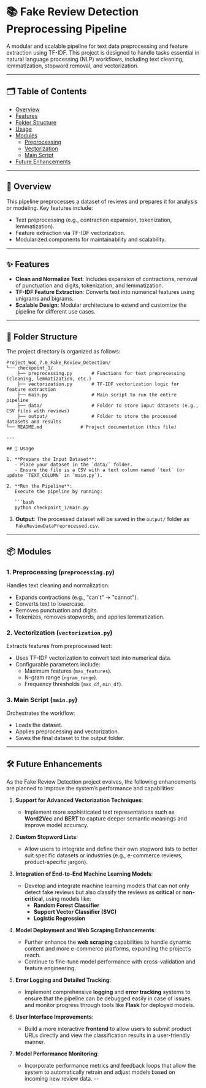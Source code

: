 # 📚 Fake Review Detection Preprocessing Pipeline

A modular and scalable pipeline for text data preprocessing and feature extraction using TF-IDF. This project is designed to handle tasks essential in natural language processing (NLP) workflows, including text cleaning, lemmatization, stopword removal, and vectorization.

---

## 🗂 Table of Contents

- [Overview](#-overview)
- [Features](#-features)
- [Folder Structure](#-folder-structure)
- [Usage](#-usage)
- [Modules](#-modules)
  - [Preprocessing](#1-preprocessing-preprocessingpy)
  - [Vectorization](#2-vectorization-vectorizationpy)
  - [Main Script](#3-main-script-mainpy)
- [Future Enhancements](#%EF%B8%8F-future-enhancements)

---

## 📝 Overview

This pipeline preprocesses a dataset of reviews and prepares it for analysis or modeling. Key features include:

- Text preprocessing (e.g., contraction expansion, tokenization, lemmatization).
- Feature extraction via TF-IDF vectorization.
- Modularized components for maintainability and scalability.

---

## ✨ Features

- **Clean and Normalize Text**: Includes expansion of contractions, removal of punctuation and digits, tokenization, and lemmatization.
- **TF-IDF Feature Extraction**: Converts text into numerical features using unigrams and bigrams.
- **Scalable Design**: Modular architecture to extend and customize the pipeline for different use cases.

---

## 📁 Folder Structure

The project directory is organized as follows:

```plaintext
Project_WoC_7.0_Fake_Review_Detection/
└── checkpoint_1/
    ├── preprocessing.py       # Functions for text preprocessing (cleaning, lemmatization, etc.)
    ├── vectorization.py       # TF-IDF vectorization logic for feature extraction
    ├── main.py                # Main script to run the entire pipeline
    ├── data/                  # Folder to store input datasets (e.g., CSV files with reviews)
    ├── output/                # Folder to store the processed datasets and results
└── README.md              # Project documentation (this file)

---

## 🚀 Usage

1. **Prepare the Input Dataset**:
   - Place your dataset in the `data/` folder.
   - Ensure the file is a CSV with a text column named `text` (or update `TEXT_COLUMN` in `main.py`).

2. **Run the Pipeline**:
   Execute the pipeline by running:

   ```bash
   python checkpoint_1/main.py
   ```

3. **Output**:
   The processed dataset will be saved in the `output/` folder as `FakeReviewDataPreprocessed.csv`.

---

## 📦 Modules

### **1. Preprocessing (`preprocessing.py`)**

Handles text cleaning and normalization:

- Expands contractions (e.g., "can't" → "cannot").
- Converts text to lowercase.
- Removes punctuation and digits.
- Tokenizes, removes stopwords, and applies lemmatization.

### **2. Vectorization (`vectorization.py`)**

Extracts features from preprocessed text:

- Uses TF-IDF vectorization to convert text into numerical data.
- Configurable parameters include:
  - Maximum features (`max_features`).
  - N-gram range (`ngram_range`).
  - Frequency thresholds (`max_df`, `min_df`).

### **3. Main Script (`main.py`)**

Orchestrates the workflow:

- Loads the dataset.
- Applies preprocessing and vectorization.
- Saves the final dataset to the output folder.

---

## 🛠️ Future Enhancements

As the Fake Review Detection project evolves, the following enhancements are planned to improve the system’s performance and capabilities:

1. **Support for Advanced Vectorization Techniques**:
   - Implement more sophisticated text representations such as **Word2Vec** and **BERT** to capture deeper semantic meanings and improve model accuracy.
2. **Custom Stopword Lists**:
   - Allow users to integrate and define their own stopword lists to better suit specific datasets or industries (e.g., e-commerce reviews, product-specific jargon).
3. **Integration of End-to-End Machine Learning Models**:
   - Develop and integrate machine learning models that can not only detect fake reviews but also classify the reviews as **critical** or **non-critical**, using models like:
     - **Random Forest Classifier**
     - **Support Vector Classifier (SVC)**
     - **Logistic Regression**
4. **Model Deployment and Web Scraping Enhancements**:
   - Further enhance the **web scraping** capabilities to handle dynamic content and more e-commerce platforms, expanding the project’s reach.
   - Continue to fine-tune model performance with cross-validation and feature engineering.

5. **Error Logging and Detailed Tracking**:
   - Implement comprehensive **logging** and **error tracking** systems to ensure that the pipeline can be debugged easily in case of issues, and monitor progress through tools like **Flask** for deployed models.

6. **User Interface Improvements**:
   - Build a more interactive **frontend** to allow users to submit product URLs directly and view the classification results in a user-friendly manner.

7. **Model Performance Monitoring**:
   - Incorporate performance metrics and feedback loops that allow the system to automatically retrain and adjust models based on incoming new review data.
--
